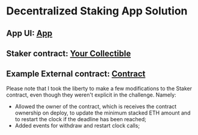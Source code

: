 # Decentralized Staking App Solution

## App UI: [App](https://dependent-quicksand.surge.sh/)
## Staker contract: [Your Collectible](https://rinkeby.etherscan.io/address/0x9A5eeA91dE9F5fC4B844802DC279aAaBac1FA70D)
## Example External contract: [Contract](https://rinkeby.etherscan.io/address/0xE475BD5056b0AD6F0D49c0dd192949B66E7f2874)

Please note that I took the liberty to make a few modifications to the Staker contract, even though they weren't explicit in the challenge. Namely:
- Allowed the owner of the contract, which is receives the contract ownership on deploy, to update the minimum stacked ETH amount and to restart the clock if the deadline has been reached;
- Added events for withdraw and restart clock calls;